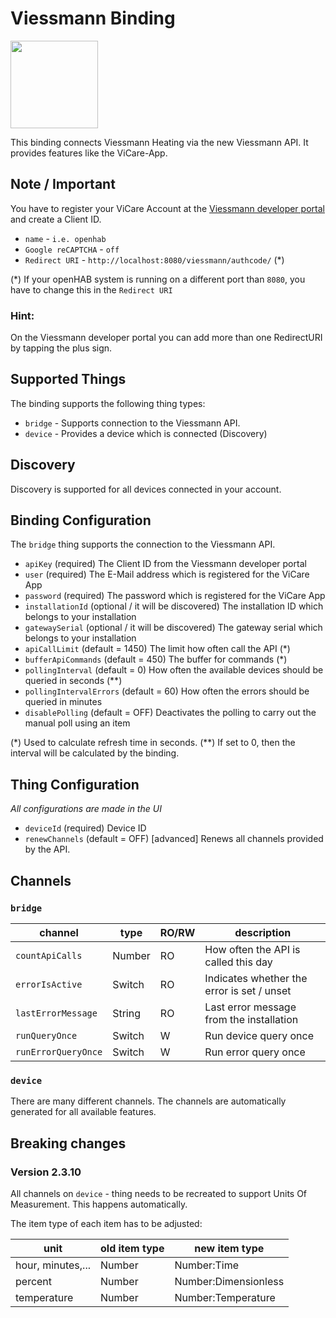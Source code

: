 # Viessmann Binding

<img src="org.smarthomej.binding.viessmann/doc/viessmann_wordmark_rgb_1_vitorange.png" width="140"/>

This binding connects Viessmann Heating via the new Viessmann API.
It provides features like the ViCare-App.

## Note / Important

You have to register your ViCare Account at the [Viessmann developer portal](https://developer.viessmann.com/) and create a Client ID.

* `name` - `i.e. openhab`
* `Google reCAPTCHA` - `off`
* `Redirect URI` - `http://localhost:8080/viessmann/authcode/` (*)

(*) If your openHAB system is running on a different port than `8080`, you have to change this in the `Redirect URI`

### Hint: 

On the Viessmann developer portal you can add more than one RedirectURI by tapping the plus sign.

## Supported Things

The binding supports the following thing types:

* `bridge` - Supports connection to the Viessmann API.
* `device` - Provides a device which is connected (Discovery)

## Discovery

Discovery is supported for all devices connected in your account.

## Binding Configuration

The `bridge` thing supports the connection to the Viessmann API.

* `apiKey` (required) The Client ID from the Viessmann developer portal 
* `user` (required) The E-Mail address which is registered for the ViCare App
* `password` (required) The password which is registered for the ViCare App
* `installationId` (optional / it will be discovered) The installation ID which belongs to your installation 
* `gatewaySerial` (optional / it will be discovered) The gateway serial which belongs to your installation
* `apiCallLimit` (default = 1450) The limit how often call the API (*) 
* `bufferApiCommands` (default = 450) The buffer for commands (*)
* `pollingInterval` (default = 0) How often the available devices should be queried in seconds (**) 
* `pollingIntervalErrors` (default = 60) How often the errors should be queried in minutes 
* `disablePolling` (default = OFF) Deactivates the polling to carry out the manual poll using an item


(*) Used to calculate refresh time in seconds.
(**) If set to 0, then the interval will be calculated by the binding.

## Thing Configuration

_All configurations are made in the UI_

* `deviceId` (required) Device ID
* `renewChannels` (default = OFF) [advanced] Renews all channels provided by the API.

## Channels

### `bridge`

| channel             | type   | RO/RW | description                                |
|---------------------|--------|-------|--------------------------------------------|
| `countApiCalls`     | Number | RO    | How often the API is called this day       |
| `errorIsActive`     | Switch | RO    | Indicates whether the error is set / unset |
| `lastErrorMessage`  | String | RO    | Last error message from the installation   |
| `runQueryOnce`      | Switch | W     | Run device query once                      |
| `runErrorQueryOnce` | Switch | W     | Run error query once                       |


### `device`

There are many different channels.
The channels are automatically generated for all available features.

## Breaking changes

### Version 2.3.10

All channels on `device` - thing needs to be recreated to support Units Of Measurement.
This happens automatically.

The item type of each item has to be adjusted:

| unit              | old item type | new item type         |
|-------------------|---------------|-----------------------|
| hour, minutes,... | Number        | Number:Time           |
| percent           | Number        | Number:Dimensionless  |
| temperature       | Number        | Number:Temperature    |
